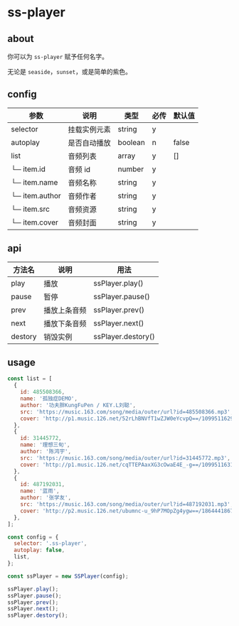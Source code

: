 # ss-player

## about

你可以为 `ss-player` 赋予任何名字。

无论是 `seaside`，`sunset`，或是简单的紫色。

## config

| 参数 | 说明 | 类型 | 必传 | 默认值 |
| - | - | - | - | - |
| selector | 挂载实例元素 | string | y |  |
| autoplay | 是否自动播放 | boolean | n | false |
| list | 音频列表 | array | y | [] |
| └─ item.id | 音频 id | number | y |  |
| └─ item.name | 音频名称 | string | y |  |
| └─ item.author | 音频作者 | string | y |  |
| └─ item.src | 音频资源 | string | y |  |
| └─ item.cover | 音频封面 | string | y |  |

## api

| 方法名 | 说明 | 用法 |
| - | - | - |
| play | 播放 | ssPlayer.play() |
| pause | 暂停 | ssPlayer.pause() |
| prev | 播放上条音频 | ssPlayer.prev() |
| next | 播放下条音频 | ssPlayer.next() |
| destory | 销毁实例 | ssPlayer.destory() |

## usage

```javascript
const list = [
  {
    id: 485508366,
    name: '孤独症DEMO',
    author: '功夫胖KungFuPen / KEY.L刘聪',
    src: 'https://music.163.com/song/media/outer/url?id=485508366.mp3',
    cover: 'http://p1.music.126.net/52rLhBNVfT1wZJW0eYcvpQ==/109951162938499438.jpg?param=130y130',
  },
  {
    id: 31445772,
    name: '理想三旬',
    author: '陈鸿宇',
    src: 'https://music.163.com/song/media/outer/url?id=31445772.mp3',
    cover: 'http://p1.music.126.net/cqTTEPAaxXG3cOwaE4E_-g==/109951163104103366.jpg?param=130y130',
  },
  {
    id: 487192031,
    name: '蓝雨',
    author: '张学友',
    src: 'https://music.163.com/song/media/outer/url?id=487192031.mp3',
    cover: 'http://p2.music.126.net/ubumnc-u_9hP7MOpZg4ygw==/18644418674184686.jpg?param=130y130',
  },
];

const config = {
  selector: '.ss-player',
  autoplay: false,
  list,
};

const ssPlayer = new SSPlayer(config);

ssPlayer.play();
ssPlayer.pause();
ssPlayer.prev();
ssPlayer.next();
ssPlayer.destory();
```
